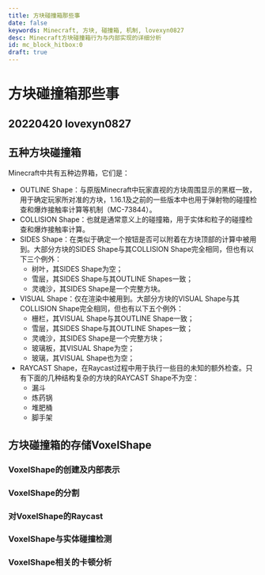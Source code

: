 ```yaml
---
title: 方块碰撞箱那些事
date: false
keywords: Minecraft, 方块, 碰撞箱, 机制, lovexyn0827
desc: Minecraft方块碰撞箱行为与内部实现的详细分析
id: mc_block_hitbox:0
draft: true
---
```


# 方块碰撞箱那些事

## 20220420 lovexyn0827

## 五种方块碰撞箱

Minecraft中共有五种边界箱，它们是：

- OUTLINE Shape：与原版Minecraft中玩家直视的方块周围显示的黑框一致，用于确定玩家所对准的方块，1.16.1及之前的一些版本中也用于弹射物的碰撞检查和爆炸接触率计算等机制（MC-73844）。
- COLLISION Shape：也就是通常意义上的碰撞箱，用于实体和粒子的碰撞检查和爆炸接触率计算。
- SIDES Shape：在类似于确定一个按钮是否可以附着在方块顶部的计算中被用到。大部分方块的SIDES Shape与其COLLISION Shape完全相同，但也有以下三个例外：
  - 树叶，其SIDES Shape为空；
  - 雪层，其SIDES Shape与其OUTLINE Shapes一致；
  - 灵魂沙，其SIDES Shape是一个完整方块。
- VISUAL Shape：仅在渲染中被用到。大部分方块的VISUAL Shape与其COLLISION Shape完全相同，但也有以下五个例外：
  - 栅栏，其VISUAL Shape与其OUTLINE Shape一致；
  - 雪层，其SIDES Shape与其OUTLINE Shapes一致；
  - 灵魂沙，其SIDES Shape是一个完整方块；
  - 玻璃板，其VISUAL Shape为空；
  - 玻璃，其VISUAL Shape也为空；
- RAYCAST Shape，在Raycast过程中用于执行一些目的未知的额外检查。只有下面的几种结构复杂的方块的RAYCAST Shape不为空：
  - 漏斗
  - 炼药锅
  - 堆肥桶
  - 脚手架

## 方块碰撞箱的存储VoxelShape

### VoxelShape的创建及内部表示

### VoxelShape的分割

### 对VoxelShape的Raycast

### VoxelShape与实体碰撞检测

### VoxelShape相关的卡顿分析
